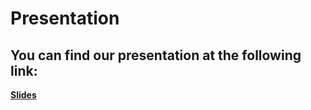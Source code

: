 # Presentation

## You can find our presentation at the following link:

**[Slides](https://github.com/vitalisor/bakery_sales_prediction/blob/main/4_Presentation/Praesentation-Gruppe10.pdf)**

